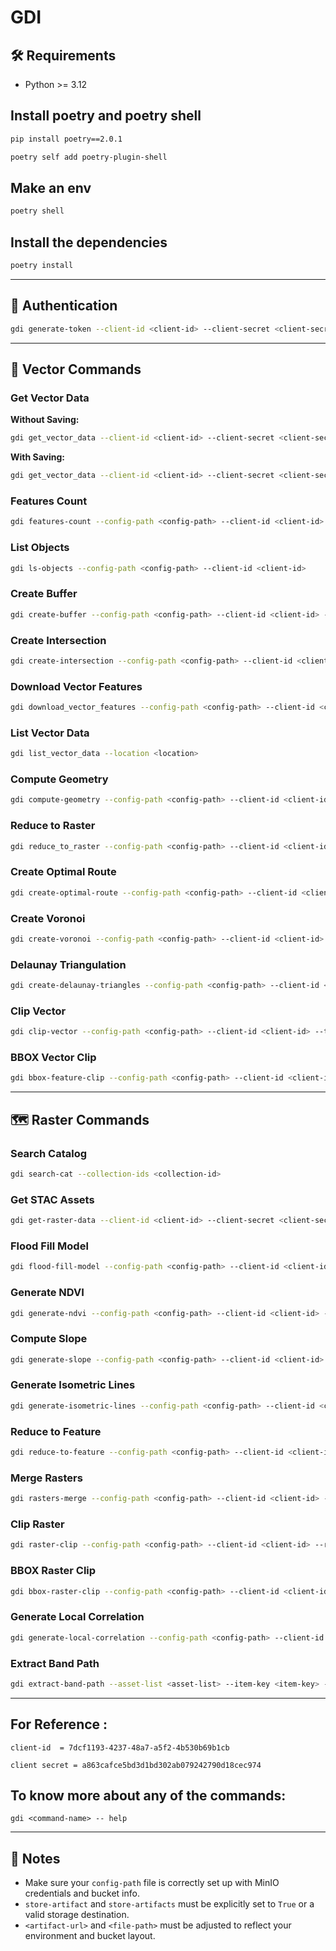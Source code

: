 # GDI
## 🛠️ Requirements

* Python >= 3.12

## Install poetry and poetry shell
```sh
pip install poetry==2.0.1
```
```sh
poetry self add poetry-plugin-shell
```

## Make an env 
```sh
poetry shell
```
## Install the dependencies
```sh
poetry install
```


---

## 🔐 Authentication

```bash
gdi generate-token --client-id <client-id> --client-secret <client-secret> --role <role>
````

---

## 📍 Vector Commands

### Get Vector Data

**Without Saving:**

```bash
gdi get_vector_data --client-id <client-id> --client-secret <client-secret> --role <role> --resource-id <resource-id>
```

**With Saving:**

```bash
gdi get_vector_data --client-id <client-id> --client-secret <client-secret> --role <role> --resource-id <resource-id> --save-object True --config-path <config-path> --file-path <file-path>
```

### Features Count

```bash
gdi features-count --config-path <config-path> --client-id <client-id> --artifact-url <artifact-url>
```

### List Objects

```bash
gdi ls-objects --config-path <config-path> --client-id <client-id>
```

### Create Buffer

```bash
gdi create-buffer --config-path <config-path> --client-id <client-id> --artifact-url <artifact-url> --buffer-d <buffer-distance> --store-artifact True --file-path <file-path>
```

### Create Intersection

```bash
gdi create-intersection --config-path <config-path> --client-id <client-id> --left_feature <left-feature-path> --right_feature <right-feature-path> --store-artifact True --file-path <file-path>
```

### Download Vector Features

```bash
gdi download_vector_features --config-path <config-path> --client-id <client-id> --artifact-url <artifact-url> --save-as <output-file-path>
```

### List Vector Data

```bash
gdi list_vector_data --location <location>
```

### Compute Geometry

```bash
gdi compute-geometry --config-path <config-path> --client-id <client-id> --artifact-url <artifact-url> --store-artifact True --file-path <file-path>
```

### Reduce to Raster

```bash
gdi reduce_to_raster --config-path <config-path> --client-id <client-id> --artifact-url <artifact-url> --attribute <attribute> --grid-size <grid-size> --reducer <reducer> --store-artifacts <True/False> --file-path <file-path>
```

### Create Optimal Route

```bash
gdi create-optimal-route --config-path <config-path> --client-id <client-id> --artifact-url <artifact-url> --points-filepath <points-filepath> --store-artifacts True --route-file-path <route-file-path>
```

### Create Voronoi

```bash
gdi create-voronoi --config-path <config-path> --client-id <client-id> --input-artifact-url <artifact-url> --store-artifact True --file-path <file-path>
```

### Delaunay Triangulation

```bash
gdi create-delaunay-triangles --config-path <config-path> --client-id <client-id> --artifact-url <artifact-url> --store-artifact <storage-location> --file-path <file-path>
```

### Clip Vector

```bash
gdi clip-vector --config-path <config-path> --client-id <client-id> --target-artifact-url <target-artifact-url> --clip-artifact-url <clip-artifact-url> --store-artifact <storage-location> --file-path <file-path>
```

### BBOX Vector Clip

```bash
gdi bbox-feature-clip --config-path <config-path> --client-id <client-id> --target-artifact-url <target-artifact-url> --clip-vector-path <clip-vector-path> --store-artifact <storage-location> --file-path <file-path>
```

---

## 🗺️ Raster Commands

### Search Catalog

```bash
gdi search-cat --collection-ids <collection-id>
```

### Get STAC Assets

```bash
gdi get-raster-data --client-id <client-id> --client-secret <client-secret> --role <role> --collection-ds <collection-ds> --config-path <config-path>
```

### Flood Fill Model

```bash
gdi flood-fill-model --config-path <config-path> --client-id <client-id> --artifact-url <artifact-url> --threshold <threshold> --store-artifact True --file-path <file-path>
```

### Generate NDVI

```bash
gdi generate-ndvi --config-path <config-path> --client-id <client-id> --red-artifact-url <red-artifact-url> --nir-artifact-url <nir-artifact-url> --store-artifact <storage-location> --file-path <file-path>
```

### Compute Slope

```bash
gdi generate-slope --config-path <config-path> --client-id <client-id> --artifact-url <artifact-url> --store-artifact <storage-location> --file-path <file-path>
```

### Generate Isometric Lines

```bash
gdi generate-isometric-lines --config-path <config-path> --client-id <client-id> --artifact-url <artifact-url> --interval <interval> --store-artifact <storage-location> --file-path <file-path>
```

### Reduce to Feature

```bash
gdi reduce-to-feature --config-path <config-path> --client-id <client-id> --raster-artifact-url <raster-artifact-url> --vector-artifact-url <vector-artifact-url> --reducer <reducer> --attribute <attribute> --store-artifact <storage-location> --file-path <file-path>
```

### Merge Rasters

```bash
gdi rasters-merge --config-path <config-path> --client-id <client-id> --prefix <prefix> --store-artifact <storage-location> --file-path <file-path>
```

### Clip Raster

```bash
gdi raster-clip --config-path <config-path> --client-id <client-id> --raster-key <raster-key> --geojson-key <geojson-key> --store-artifact <storage-location> --file-path <file-path>
```

### BBOX Raster Clip

```bash
gdi bbox-raster-clip --config-path <config-path> --client-id <client-id> --raster-key <raster-key> --vector-path <vector-path> --store-artifact <storage-location> --file-path <file-path>
```

### Generate Local Correlation

```bash
gdi generate-local-correlation --config-path <config-path> --client-id <client-id> --x <band_path> --y <band_path> --chunk-size <chunk_size> --store-artifact <storage-location> --file-path <file-path>
```

### Extract Band Path

```bash
gdi extract-band-path --asset-list <asset-list> --item-key <item-key> --asset-key <asset-key>
```

---



## For Reference : 
```
client-id  = 7dcf1193-4237-48a7-a5f2-4b530b69b1cb
```
```
client secret = a863cafce5bd3d1bd302ab079242790d18cec974
```
## To know more about any of the commands:
```
gdi <command-name> -- help
```

---
## 📄 Notes

* Make sure your `config-path` file is correctly set up with MinIO credentials and bucket info.
* `store-artifact` and `store-artifacts` must be explicitly set to `True` or a valid storage destination.
* `<artifact-url>` and `<file-path>` must be adjusted to reflect your environment and bucket layout.

